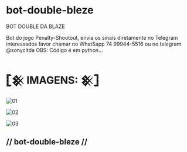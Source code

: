 # bot-double-bleze
BOT DOUBLE DA BLAZE

Bot do jogo Penalty-Shootout, envia os sinais diretamente no Telegram
interessados favor chamar no WhatSapp 74 99944-5516 ou no telegram @sonycltda
OBS: Código é em python...
# 𓊈𒆜 IMAGENS: 𒆜𓊉

![01](https://user-images.githubusercontent.com/65465300/238096348-273c86af-529b-41ec-9c5f-bd552c14896e.png)

![02](https://user-images.githubusercontent.com/65465300/238096357-c5bb05b0-7317-4986-8e0e-6815e57675a2.png)

![03](https://user-images.githubusercontent.com/65465300/238096396-2376bd3f-637b-4242-ad13-927411d94913.jpg)

## // bot-double-bleze //

